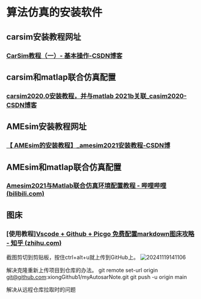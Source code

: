 <!--
 * @Author: qinXiong
 * @Date: 2024-11-18 14:45:53
 * @LastEditors: error: git config user.name & please set dead value or install git&&error: git config user.email & please set dead value or install git
 * @LastEditTime: 2024-11-21 16:18:47
 * @Description: 
-->

# 算法仿真的安装软件

## carsim安装教程网址

### [CarSim教程（一）- 基本操作-CSDN博客](https://blog.csdn.net/YOURUOLI/article/details/127245122)

## carsim和matlap联合仿真配置

### [carsim2020.0安装教程，并与matlab 2021b关联_casim2020-CSDN博客](https://blog.csdn.net/Cynthia_2019/article/details/121953106)

## AMEsim安装教程网址

### [【 AMEsim的安装教程】_amesim2021安装教程-CSDN博](https://blog.csdn.net/weixin_48767862/article/details/132314955)

## AMEsim和matlap联合仿真配置

### [Amesim2021与Matlab联合仿真环境配置教程 - 哔哩哔哩 (bilibili.com)](https://www.bilibili.com/opus/785158539209343001)

## 图床

### [使用教程][Vscode + Github + Picgo 免费配置markdown图床攻略 - 知乎 (zhihu.com)](https://zhuanlan.zhihu.com/p/532669042)

截图剪切到剪贴板，按住ctrl+alt+u就上传到GitHub上。
![20241119141106](https://cdn.jsdelivr.net/gh/xiongGithub1/picGoUpload/image/20241119141106.png)

解决克隆重新上传项目到仓库的办法。
git remote set-url origin git@github.com:xiongGithub1/myAutosarNote.git
git push -u origin main

解决从远程仓库拉取时的问题
